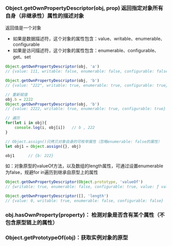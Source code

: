 ### Object.getOwnPropertyDescriptor\(obj, prop\) 返回指定对象所有自身（非继承性）属性的描述对象

返回值是一个对象

* 如果是数据描述符，这个对象的属性包含：value、writable、enumerable、configurable
* 如果是访问描述符，这个对象的属性包含：enumerable、configurable、get、set

```js
Object.getOwnPropertyDescriptor(obj, 'a')
// {value: 111, writable: false, enumerable: false, configurable: false}

Object.getOwnPropertyDescriptor(obj, 'b')
// {value: "222", writable: true, enumerable: true, configurable: true}

// 重新赋值
obj.b = 2222
Object.getOwnPropertyDescriptor(obj, 'b')
// {value: 2222, writable: true, enumerable: true, configurable: true}

// 遍历
for(let i in obj){
    console.log(i, obj[i])   // b , 222
}
```

```js
// Object.assign()只拷贝对象自身的可枚举属性（忽略enumerable: false的属性）
let obj1 = Object.assign({}, obj)

obj1      // {b: 222}
```

如：对象原型的valueOf方法，以及数组的length属性，可通过设置enumerable为false，规避for in遍历到继承自原型上的属性

```js
Object.getOwnPropertyDescriptor(Object.prototype, 'valueOf')
// {writable: true, enumerable: false, configurable: true, value: ƒ valueOf()}

Object.getOwnPropertyDescriptor([], 'length')
// {value: 0, writable: true, enumerable: false, configurable: false}
```

### obj.hasOwnProperty\(property\)： 检测对象是否含有某个属性（不包含原型链上的属性）

### Object.getPrototypeOf\(obj\)：获取实例对象的原型




